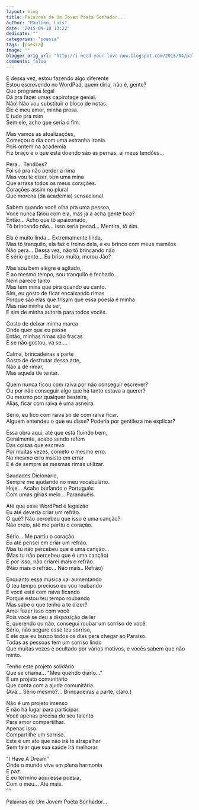 ```yaml
---
layout: blog
title: Palavras de Um Jovem Poeta Sonhador...
author: "Paulino, Luís"
date: "2015-04-10 13:22"
dedicate: ""
categories: "poesia"
tags: [poesia]
image: ""
blogger_orig_url: "http://i-need-your-love-now.blogspot.com/2015/04/palavras-de-um-jovem-poeta-sonhador.html"
comments: false
---
```


E dessa vez, estou fazendo algo diferente\
Estou escrevendo no WordPad, quem diria, não é, gente?\
Que programa legal\
Dá pra fazer umas capirotage genial.\
Não! Não vou substituir o bloco de notas.\
Ele é meu amor, minha prosa.\
É tudo pra mim\
Sem ele, acho que seria o fim.

Mas vamos as atualizações,\
Começou o dia com uma estranha ironia.\
Pois ontem na academia\
Fiz braço e o que está doendo são as pernas, ai meus tendões...

Pera... Tendões?\
Foi só pra não perder a rima\
Mas vou te dizer, tem uma mina\
Que arrasa todos os meus corações.\
Corações assim no plural\
Que morena (da academia) sensacional.

Sabem quando você olha pra uma pessoa,\
Você nunca falou com ela, mas já a acha gente boa?\
Então... Acho que tô apaixonado,\
Tô brincando não... Isso seria pecad... Mentira, tô sim.

Ela é muito linda... Extremamente linda,\
Mas tô tranquilo, ela faz o treino dela, e eu brinco com meus mamilos\
Não pera... Dessa vez, não tô brincando não\
É sério gente... Eu briso muito, morou Jão?

Mas sou bem alegre e agitado,\
E ao mesmo tempo, sou tranquilo e fechado.\
Nem parece tanto\
Mas tem mina que pira quando eu canto.\
Sim, eu gosto de ficar encaixando rimas\
Porque são elas que frisam que essa poesia é minha\
Mas não minha de ser,\
E sim de minha autoria para todos vocês.

Gosto de deixar minha marca\
Onde quer que eu passe\
Então, minhas rimas são fracas\
E se não gostou, vá se....

Calma, brincadeiras a parte\
Gosto de desfrutar dessa arte,\
Não a de rimar,\
Mas aquela de tentar.

Quem nunca ficou com raiva por não conseguir escrever?\
Ou por não conseguir algo que há tanto estava a querer?\
Ou mesmo por qualquer besteira,\
Aliás, ficar com raiva é uma asneira.

Sério, eu fico com raiva só de com raiva ficar.\
Alguém entendeu o que eu disse? Poderia por gentileza me explicar?

Essa obra aqui, até que está fluindo bem,\
Geralmente, acabo sendo refém\
Das coisas que escrevo\
Por muitas vezes, cometo o mesmo erro.\
No mesmo erro insisto em errar\
E é de sempre as mesmas rimas utilizar.

Saudades Dicionário,\
Sempre me ajudando no meu vocabulário.\
Hoje... Acabo burlando o Português\
Com umas gírias meio... Paranauêis.

Até que esse WordPad é legalzão\
Eu até deveria criar um refrão.\
O quê? Não percebeu que isso é uma canção?\
Não creio, até me partiu o coração.

Sério... Me partiu o coração\
Eu até pensei em criar um refrão.\
Mas tu não percebeu que é uma canção...\
(Mas tu não percebeu que é uma canção)\
E por isso, não criarei mais o refrão.\
(Não mais o refrão... Não mais.. Refrão)

Enquanto essa música vai aumentando\
O teu tempo precioso eu vou roubando\
E você está com raiva ficando\
Porque estou teu tempo roubando\
Mas sabe o que tenho a te dizer?\
Amei fazer isso com você\
Pois você se deu a disposição de ler\
E, querendo ou não, consegui roubar um sorriso de você.\
Sério, não segure esse teu sorriso,\
É ele que eu busco todos os dias para chegar ao Paraíso.\
Todas as pessoas tem um sorriso lindo\
Que muitas vezes é ocultado por vários motivos, e vocês sabem que não minto.

Tenho este projeto solidário\
Que se chama... "Meu querido diário..."\
É um projeto comunitário\
Que conta com a ajuda comunitária.\
(Avá... Sério mesmo?... Brincadeiras a parte, claro.)

Não é um projeto imenso\
E não há lugar para participar.\
Você apenas precisa do seu talento\
Para amor compartilhar.\
Apenas isso.\
Compartilhe um sorriso.\
Este é um ato que não irá te atrapalhar\
Sem falar que sua saúde irá melhorar.

"I Have A Dream"\
Onde o mundo vive em plena harmonia\
E paz.\
E eu termino aqui essa poesia,\
Com o meu... Até mais.\
^^

Palavras de Um Jovem Poeta Sonhador...
